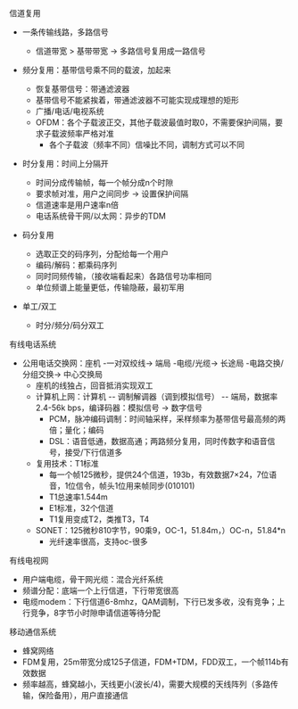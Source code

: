 信道复用

- 一条传输线路，多路信号

    - 信道带宽 > 基带带宽 -> 多路信号复用成一路信号
- 频分复用：基带信号乘不同的载波，加起来
    - 恢复基带信号：带通滤波器
    - 基带信号不能紧挨着，带通滤波器不可能实现成理想的矩形
    - 广播/电话/电视系统
    - OFDM：各个子载波正交，其他子载波最值时取0，不需要保护间隔，要求子载波频率严格对准
        - 各个子载波（频率不同）信噪比不同，调制方式可以不同
- 时分复用：时间上分隔开
    - 时间分成传输帧，每一个帧分成n个时隙
    - 要求帧对准，用户之间同步 -> 设置保护间隔
    - 信道速率是用户速率n倍
    - 电话系统骨干网/以太网：异步的TDM
- 码分复用
    - 选取正交的码序列，分配给每一个用户
    - 编码/解码：都乘码序列
    - 同时同频传输，（接收端看起来）各路信号功率相同
    - 单位频谱上能量更低，传输隐蔽，最初军用
- 单工/双工
    - 时分/频分/码分双工



有线电话系统

- 公用电话交换网：座机 -一对双绞线-> 端局 -电缆/光缆-> 长途局 -电路交换/分组交换-> 中心交换局
    - 座机的线独占，回音抵消实现双工
    - 计算机上网：计算机 -- 调制解调器（调到模拟信号） -- 端局，数据率2.4-56k bps，编译码器：模拟信号 -> 数字信号
        - PCM，脉冲编码调制：时间轴采样，采样频率为基带信号最高频的两倍；量化；编码
        - DSL：语音低通，数据高通；两路频分复用，同时传数字和语音信号，接受/下行信道多
    - 复用技术：T1标准
        - 每一个帧125微秒，提供24个信道，193b，有效数据7×24，7位语音，1位信令，帧头1位用来帧同步(010101)
        - T1总速率1.544m
        - E1标准，32个信道
        - T1复用变成T2，类推T3，T4
    - SONET：125微秒810字节，90乘9，OC-1，51.84m，）OC-n，51.84\*n
        - 光纤速率很高，支持oc-很多



有线电视网

- 用户端电缆，骨干网光缆：混合光纤系统
- 频谱分配：底端一个上行信道，下行带宽很高
- 电缆modem：下行信道6-8mhz，QAM调制，下行已发多收，没有竞争；上行竞争，8字节小时隙申请信道等待分配



移动通信系统

- 蜂窝网络
- FDM复用，25m带宽分成125子信道，FDM+TDM，FDD双工，一个帧114b有效数据
- 频率越高，蜂窝越小，天线更小(波长/4)，需要大规模的天线阵列（多路传输，保险备用），用户直接通信